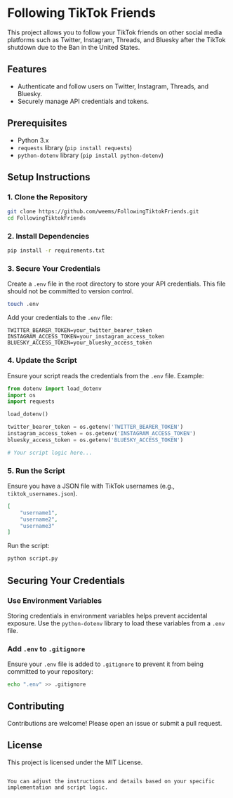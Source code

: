 
# Following TikTok Friends

This project allows you to follow your TikTok friends on other social media platforms such as Twitter, Instagram, Threads, and Bluesky after the TikTok shutdown due to the Ban in the United States.

## Features

- Authenticate and follow users on Twitter, Instagram, Threads, and Bluesky.
- Securely manage API credentials and tokens.

## Prerequisites

- Python 3.x
- `requests` library (`pip install requests`)
- `python-dotenv` library (`pip install python-dotenv`)

## Setup Instructions

### 1. Clone the Repository

```sh
git clone https://github.com/weems/FollowingTiktokFriends.git
cd FollowingTiktokFriends
```

### 2. Install Dependencies

```sh
pip install -r requirements.txt
```

### 3. Secure Your Credentials

Create a `.env` file in the root directory to store your API credentials. This file should not be committed to version control.

```sh
touch .env
```

Add your credentials to the `.env` file:

```env
TWITTER_BEARER_TOKEN=your_twitter_bearer_token
INSTAGRAM_ACCESS_TOKEN=your_instagram_access_token
BLUESKY_ACCESS_TOKEN=your_bluesky_access_token
```

### 4. Update the Script

Ensure your script reads the credentials from the `.env` file. Example:

```python
from dotenv import load_dotenv
import os
import requests

load_dotenv()

twitter_bearer_token = os.getenv('TWITTER_BEARER_TOKEN')
instagram_access_token = os.getenv('INSTAGRAM_ACCESS_TOKEN')
bluesky_access_token = os.getenv('BLUESKY_ACCESS_TOKEN')

# Your script logic here...
```

### 5. Run the Script

Ensure you have a JSON file with TikTok usernames (e.g., `tiktok_usernames.json`).

```json
[
    "username1",
    "username2",
    "username3"
]
```

Run the script:

```sh
python script.py
```

## Securing Your Credentials

### Use Environment Variables

Storing credentials in environment variables helps prevent accidental exposure. Use the `python-dotenv` library to load these variables from a `.env` file.

### Add `.env` to `.gitignore`

Ensure your `.env` file is added to `.gitignore` to prevent it from being committed to your repository:

```sh
echo ".env" >> .gitignore
```

## Contributing

Contributions are welcome! Please open an issue or submit a pull request.

## License

This project is licensed under the MIT License.
```

You can adjust the instructions and details based on your specific implementation and script logic.
